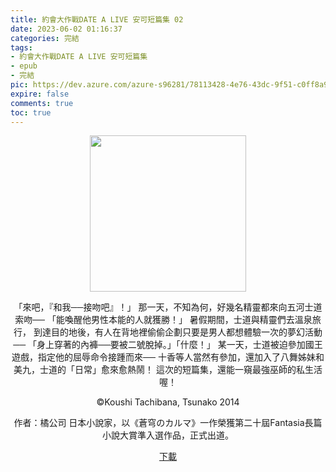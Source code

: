 ```yaml
---
title: 約會大作戰DATE A LIVE 安可短篇集 02
date: 2023-06-02 01:16:37
categories: 完結
tags:
- 約會大作戰DATE A LIVE 安可短篇集
- epub
- 完結
pic: https://dev.azure.com/azure-s96281/78113428-4e76-43dc-9f51-c0ff8a913055/_apis/git/repositories/a379171b-de46-4c10-9b0d-00da23959885/items?path=/Epub%20Cover/%E7%B4%84%E6%9C%83%E5%A4%A7%E4%BD%9C%E6%88%B0DATE%20A%20LIVE%20%E5%AE%89%E5%8F%AF%E7%9F%AD%E7%AF%87%E9%9B%86-02.jpg&versionDescriptor%5BversionOptions%5D=0&versionDescriptor%5BversionType%5D=0&versionDescriptor%5Bversion%5D=main&resolveLfs=true&%24format=octetStream&api-version=5.0
expire: false
comments: true
toc: true
---
```


<div style="text-align:center" class="kratos-post-content">

<img width="250px" src="https://dev.azure.com/azure-s96281/78113428-4e76-43dc-9f51-c0ff8a913055/_apis/git/repositories/a379171b-de46-4c10-9b0d-00da23959885/items?path=/Epub%20Cover/%E7%B4%84%E6%9C%83%E5%A4%A7%E4%BD%9C%E6%88%B0DATE%20A%20LIVE%20%E5%AE%89%E5%8F%AF%E7%9F%AD%E7%AF%87%E9%9B%86-02.jpg&versionDescriptor%5BversionOptions%5D=0&versionDescriptor%5BversionType%5D=0&versionDescriptor%5Bversion%5D=main&resolveLfs=true&%24format=octetStream&api-version=5.0">

<p>
「來吧，『和我──接吻吧』！」
那一天，不知為何，好幾名精靈都來向五河士道索吻──
「能喚醒他男性本能的人就獲勝！」
暑假期間，士道與精靈們去溫泉旅行，
到達目的地後，有人在背地裡偷偷企劃只要是男人都想體驗一次的夢幻活動──
「身上穿著的內褲──要被二號脫掉。」「什麼！」
某一天，士道被迫參加國王遊戲，指定他的屈辱命令接踵而來──
十香等人當然有參加，還加入了八舞姊妹和美九，士道的「日常」愈來愈熱鬧！
這次的短篇集，還能一窺最強巫師的私生活喔！

©Koushi Tachibana, Tsunako 2014

作者：橘公司
日本小說家，以《蒼穹のカルマ》一作榮獲第二十屆Fantasia長篇小說大賞準入選作品，正式出道。
</p>

<p>
<a href="https://epubdatabase.azurewebsites.net/EBOOKS/EPUB/完結/約會大作戰/安可短篇集/DATE%20A%20LIVE%20%E7%B4%84%E6%9C%83%E5%A4%A7%E4%BD%9C%E6%88%B0%20%E5%AE%89%E5%8F%AF%E7%9F%AD%E7%AF%87%E9%9B%862.epub?download=1">下載</a>
</p>

</div>
